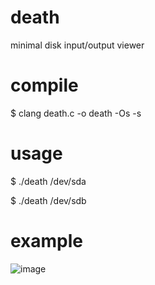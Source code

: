 # death
minimal disk input/output viewer

# compile
$ clang death.c -o death -Os -s

# usage
$ ./death /dev/sda

$ ./death /dev/sdb

# example
![image](https://github.com/user-attachments/assets/a9387013-b49e-4a94-b6dc-5dc9d95b5891)
